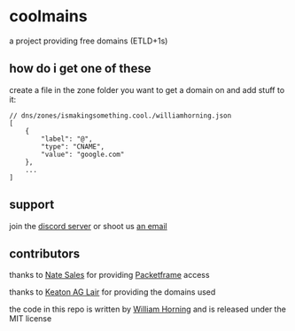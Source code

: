 # coolmains

a project providing free domains (ETLD+1s)

## how do i get one of these

create a file in the zone folder you want to get a domain on and add stuff to it:

```jsonc
// dns/zones/ismakingsomething.cool./williamhorning.json
[
	{
		"label": "@",
		"type": "CNAME",
		"value": "google.com"
	},
	...
]
```

## support

join the [discord server](https://discord.gg/K2nBQa9zv4) or shoot us [an email](mailto:ismakingsomething.cool@outlook.com)

## contributors

thanks to [Nate Sales](https://github.com/natesales) for providing [Packetframe](https://packetframe.com/) access

thanks to [Keaton AG Lair](https://kagl.me/) for providing the domains used

the code in this repo is written by [William Horning](https://williamhorning.eu.org) and is released under the MIT license
